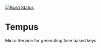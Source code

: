 [![Build Status](https://travis-ci.org/roundpartner/tempus.svg?branch=master)](https://travis-ci.org/roundpartner/tempus)

# Tempus
Micro Service for generating time based keys
